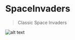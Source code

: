 # SpaceInvaders
> Classic Space Invaders

![alt text](https://github.com/prinnpy/SpaceInvaders/blob/master/SpaceInvaderSS.png)
